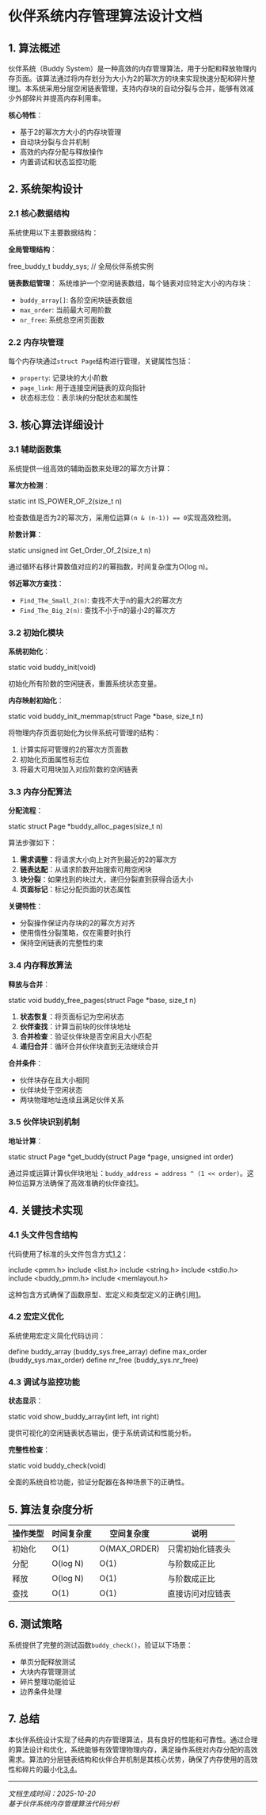 # 伙伴系统内存管理算法设计文档

## 1. 算法概述

伙伴系统（Buddy System）是一种高效的内存管理算法，用于分配和释放物理内存页面。该算法通过将内存划分为大小为2的幂次方的块来实现快速分配和碎片整理[1](@ref)。本系统采用分层空闲链表管理，支持内存块的自动分裂与合并，能够有效减少外部碎片并提高内存利用率。

**核心特性**：
- 基于2的幂次方大小的内存块管理
- 自动块分裂与合并机制
- 高效的内存分配与释放操作
- 内置调试和状态监控功能

## 2. 系统架构设计

### 2.1 核心数据结构

系统使用以下主要数据结构：

**全局管理结构**：

free_buddy_t buddy_sys;  // 全局伙伴系统实例


**链表数组管理**：
系统维护一个空闲链表数组，每个链表对应特定大小的内存块：
- `buddy_array[]`: 各阶空闲块链表数组
- `max_order`: 当前最大可用阶数
- `nr_free`: 系统总空闲页面数

### 2.2 内存块管理

每个内存块通过`struct Page`结构进行管理，关键属性包括：
- `property`: 记录块的大小阶数
- `page_link`: 用于连接空闲链表的双向指针
- 状态标志位：表示块的分配状态和属性

## 3. 核心算法详细设计

### 3.1 辅助函数集

系统提供一组高效的辅助函数来处理2的幂次方计算：

**幂次方检测**：


static int IS_POWER_OF_2(size_t n)


检查数值是否为2的幂次方，采用位运算`(n & (n-1)) == 0`实现高效检测。

**阶数计算**：


static unsigned int Get_Order_Of_2(size_t n)


通过循环右移计算数值对应的2的幂指数，时间复杂度为O(log n)。

**邻近幂次方查找**：
- `Find_The_Small_2(n)`: 查找不大于n的最大2的幂次方
- `Find_The_Big_2(n)`: 查找不小于n的最小2的幂次方

### 3.2 初始化模块

**系统初始化**：


static void buddy_init(void)


初始化所有阶数的空闲链表，重置系统状态变量。

**内存映射初始化**：


static void buddy_init_memmap(struct Page *base, size_t n)


将物理内存页面初始化为伙伴系统可管理的结构：
1. 计算实际可管理的2的幂次方页面数
2. 初始化页面属性标志位
3. 将最大可用块加入对应阶数的空闲链表

### 3.3 内存分配算法

**分配流程**：


static struct Page *buddy_alloc_pages(size_t n)


算法步骤如下：
1. **需求调整**：将请求大小向上对齐到最近的2的幂次方
2. **链表达配**：从请求阶数开始搜索可用空闲块
3. **块分裂**：如果找到的块过大，递归分裂直到获得合适大小
4. **页面标记**：标记分配页面的状态属性

**关键特性**：
- 分裂操作保证内存块的2的幂次方对齐
- 使用惰性分裂策略，仅在需要时执行
- 保持空闲链表的完整性约束

### 3.4 内存释放算法

**释放与合并**：


static void buddy_free_pages(struct Page *base, size_t n)


1. **状态恢复**：将页面标记为空闲状态
2. **伙伴查找**：计算当前块的伙伴块地址
3. **合并检查**：验证伙伴块是否空闲且大小匹配
4. **递归合并**：循环合并伙伴块直到无法继续合并

**合并条件**：
- 伙伴块存在且大小相同
- 伙伴块处于空闲状态
- 两块物理地址连续且满足伙伴关系

### 3.5 伙伴块识别机制

**地址计算**：


static struct Page *get_buddy(struct Page *page, unsigned int order)


通过异或运算计算伙伴块地址：`buddy_address = address ^ (1 << order)`。这种位运算方法确保了高效准确的伙伴查找[1](@ref)。

## 4. 关键技术实现

### 4.1 头文件包含结构

代码使用了标准的头文件包含方式[1,2](@ref)：


include <pmm.h>
include <list.h>
include <string.h>
include <stdio.h>
include <buddy_pmm.h>
include <memlayout.h>

这种包含方式确保了函数原型、宏定义和类型定义的正确引用[1](@ref)。

### 4.2 宏定义优化

系统使用宏定义简化代码访问：


define buddy_array (buddy_sys.free_array)
define max_order (buddy_sys.max_order)
define nr_free (buddy_sys.nr_free)

### 4.3 调试与监控功能

**状态显示**：


static void show_buddy_array(int left, int right)


提供可视化的空闲链表状态输出，便于系统调试和性能分析。

**完整性检查**：


static void buddy_check(void)


全面的系统自检功能，验证分配器在各种场景下的正确性。

## 5. 算法复杂度分析

| 操作类型 | 时间复杂度 | 空间复杂度 | 说明 |
|---------|-----------|-----------|------|
| 初始化 | O(1) | O(MAX_ORDER) | 只需初始化链表头 |
| 分配 | O(log N) | O(1) | 与阶数成正比 |
| 释放 | O(log N) | O(1) | 与阶数成正比 |
| 查找 | O(1) | O(1) | 直接访问对应链表 |

## 6. 测试策略

系统提供了完整的测试函数`buddy_check()`，验证以下场景：
- 单页分配释放测试
- 大块内存管理测试
- 碎片整理功能验证
- 边界条件处理

## 7. 总结

本伙伴系统设计实现了经典的内存管理算法，具有良好的性能和可靠性。通过合理的算法设计和优化，系统能够有效管理物理内存，满足操作系统对内存分配的高效需求。算法的分层链表结构和伙伴合并机制是其核心优势，确保了内存使用的高效性和碎片的最小化[3,4](@ref)。

---
*文档生成时间：2025-10-20*  
*基于伙伴系统内存管理算法代码分析*